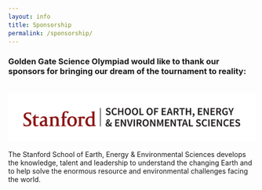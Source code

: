 ```yaml
---
layout: info
title: Sponsorship
permalink: /sponsorship/
---
```


### Golden Gate Science Olympiad would like to thank our sponsors for bringing our dream of the tournament to reality:

<br>

<img class="sponsor" src="/img/sponsor/stanford_earth.png">

The Stanford School of Earth, Energy & Environmental Sciences develops the knowledge, talent and leadership to understand the changing Earth and to help solve the enormous resource and environmental challenges facing the world.

<br>
<br>